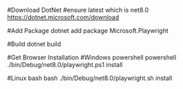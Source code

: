 #Download DotNet 
#ensure latest which is net8.0
https://dotnet.microsoft.com/download

#Add Package
dotnet add package Microsoft.Playwright

#Build 
dotnet build

#Get Browser Installation
#Windows powershell
powershell ./bin/Debug/net8.0/playwright.ps1 install

#Linux bash
bash ./bin/Debug/net8.0/playwright.sh install
